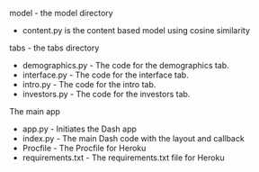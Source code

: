 
model - the model directory
- content.py is the content based model using cosine similarity

tabs - the tabs directory

- demographics.py - The code for the demographics tab.
- interface.py - The code for the interface tab.
- intro.py - The code for the intro tab.
- investors.py - The code for the investors tab.

The main app

- app.py - Initiates the Dash app
- index.py - The main Dash code with the layout and callback
- Procfile - The Procfile for Heroku
- requirements.txt - The requirements.txt file for Heroku

